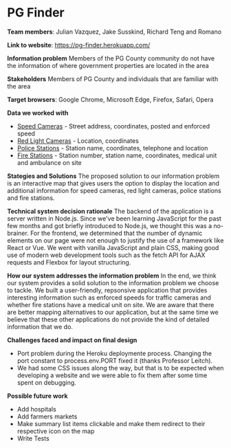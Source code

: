 # PG Finder

**Team members**: Julian Vazquez, Jake Susskind, Richard Teng and Romano

**Link to website**: https://pg-finder.herokuapp.com/

**Information problem**
Members of the PG County community do not have the information of where government properties are located in the area

**Stakeholders**
Members of PG County and individuals that are familiar with the area

**Target browsers**: Google Chrome, Microsoft Edge, Firefox, Safari, Opera

**Data we worked with**

- [Speed Cameras](https://data.princegeorgescountymd.gov/resource/mnkf-cu5c.json) - Street address, coordinates, posted and enforced speed
- [Red Light Cameras](https://data.princegeorgescountymd.gov/resource/3a3p-zwvz.json) - Location, coordinates
- [Police Stations](https://data.princegeorgescountymd.gov/resource/qkn8-5mhu.json) - Station name, coordinates, telephone and location
- [Fire Stations](https://data.princegeorgescountymd.gov/resource/bzf2-94qx.json) - Station number, station name, coordinates, medical unit and ambulance on site

**Stategies and Solutions**
The proposed solution to our information problem is an interactive map that gives users the option to display the location and additional information for speed cameras, red light cameras, police stations and fire stations.

**Technical system decision rationale**
The backend of the application is a server written in Node.js. Since we've been learning JavaScript for the past few months and got briefly introduced to Node.js, we thought this was a no-brainer.
For the frontend, we determined that the number of dynamic elements on our page were not enough to justify the use of a framework like React or Vue. We went with vanilla JavaScript and plain CSS, making good use of modern web development tools such as the fetch API for AJAX requests and Flexbox for layout structuring.

**How our system addresses the information problem**
In the end, we think our system provides a solid solution to the information problem we choose to tackle. We built a user-friendly, repsonsive application that provides interesting information such as enforced speeds for traffic cameras and whether fire stations have a medical unit on site. We are aware that there are better mapping alternatives to our application, but at the same time we believe that these other applications do not provide the kind of detailed information that we do.

**Challenges faced and impact on final design**

- Port problem during the Heroku deploymente process. Changing the port constant to process.env.PORT fixed it (thanks Professor Leitch).
- We had some CSS issues along the way, but that is to be expected when developing a website and we were able to fix them after some time spent on debugging.

**Possible future work**

- Add hospitals
- Add farmers markets
- Make summary list items clickable and make them redirect to their respective icon on the map
- Write Tests
